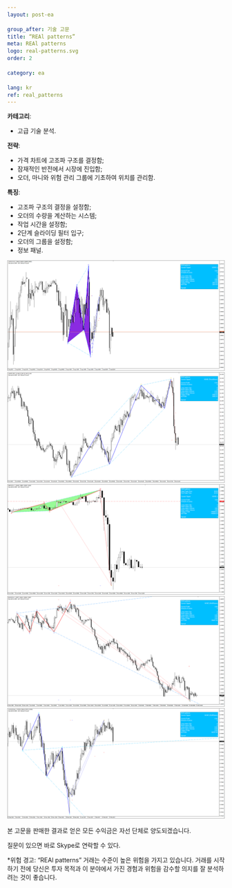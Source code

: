 ```yaml
---
layout: post-ea

group_after: 기술 고문 
title: “REAl patterns”
meta: REAl patterns
logo: real-patterns.svg
order: 2

category: ea

lang: kr
ref: real_patterns
---
```


**카테고리**:
  - 고급 기술 분석.

**전략**:
  - 가격 차트에 고조파 구조를 결정함;
  - 잠재적인 반전에서 시장에 진입함;
  - 오더, 마니와 위험 관리 그룹에 기초하여 위치를 관리함.

**특징**:
  - 고조파 구조의 결정을 설정함;
  - 오더의 수량을 계산하는 시스템;
  - 작업 시간을 설정함;
  - 2단계 슬라이딩 필터 입구;
  - 오더의 그룹을 설정함;
  - 정보 패널.

<a data-fancybox="gallery" href="/img/ea/en/ENG - USDCHF M15 (2017).png"><img src="/img/ea/en/ENG - USDCHF M15 (2017).png" alt=""></a>
<a data-fancybox="gallery" href="/img/ea/en/ENG - USDJPY M30 (2017).png"><img src="/img/ea/en/ENG - USDJPY M30 (2017).png" alt=""></a>
<a data-fancybox="gallery" href="/img/ea/en/ENG - GBPUSD H1 (2016).png"><img src="/img/ea/en/ENG - GBPUSD H1 (2016).png" alt=""></a>
<a data-fancybox="gallery" href="/img/ea/en/ENG - EURUSD H4 (2010).png"><img src="/img/ea/en/ENG - EURUSD H4 (2010).png" alt=""></a>
<a data-fancybox="gallery" href="/img/ea/en/ENG - AUDUSD D1 (2016-2017).png"><img src="/img/ea/en/ENG - AUDUSD D1 (2016-2017).png" alt=""></a>

본 고문을 판매한 결과로 얻은 모든 수익금은 자선 단체로 양도되겠습니다.

질문이 있으면 바로 Skype로 연락할 수 있다.

*위험 경고: “REAl patterns” 거래는 수준이 높은 위험을 가지고 있습니다. 거래를 시작하기 전에 당신은 투자 목적과 이 분야에서 가진 경험과 위험을 감수할 의지를 잘 분석하려는 것이 좋습니다.

